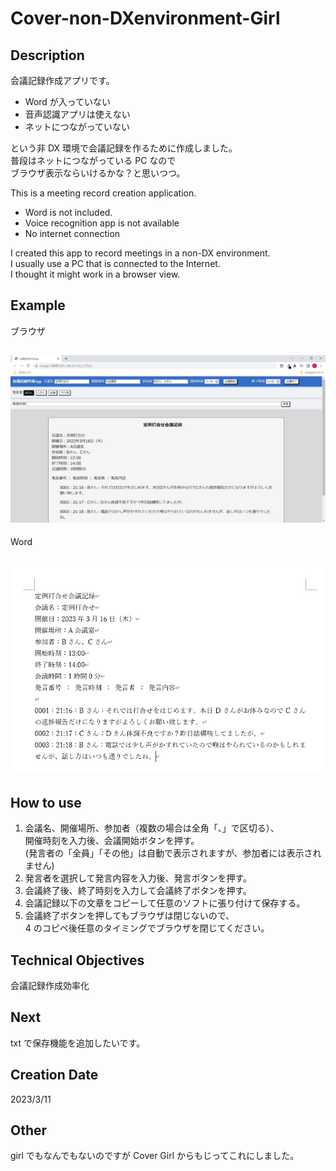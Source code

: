 # Cover-non-DXenvironment-Girl

## Description

会議記録作成アプリです。

- Word が入っていない
- 音声認識アプリは使えない
- ネットにつながっていない

という非 DX 環境で会議記録を作るために作成しました。  
普段はネットにつながっている PC なので  
ブラウザ表示ならいけるかな？と思いつつ。

This is a meeting record creation application.

- Word is not included.
- Voice recognition app is not available
- No internet connection

I created this app to record meetings in a non-DX environment.  
I usually use a PC that is connected to the Internet.  
I thought it might work in a browser view.

## Example

ブラウザ

## ![example](/img/exampleBrowserIMG.jpg "example")

Word

## ![example](/img/exampleWordIMG.jpg "example")

## How to use

1. 会議名、開催場所、参加者（複数の場合は全角「、」で区切る）、  
   開催時刻を入力後、会議開始ボタンを押す。  
   (発言者の「全員」「その他」は自動で表示されますが、参加者には表示されません)
2. 発言者を選択して発言内容を入力後、発言ボタンを押す。
3. 会議終了後、終了時刻を入力して会議終了ボタンを押す。
4. 会議記録以下の文章をコピーして任意のソフトに張り付けて保存する。
5. 会議終了ボタンを押してもブラウザは閉じないので、  
   4 のコピペ後任意のタイミングでブラウザを閉じてください。

## Technical Objectives

会議記録作成効率化

## Next

txt で保存機能を追加したいです。

## Creation Date

2023/3/11

## Other

girl でもなんでもないのですが Cover Girl からもじってこれにしました。
